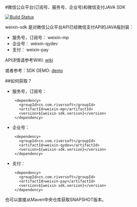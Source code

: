 #微信公众平台(订阅号、服务号、企业号)和微信支付JAVA SDK

[![Build Status](https://semaphoreci.com/api/v1/projects/5b0c7b61-9b88-4b88-95fa-ea6bbd11e495/617516/badge.svg)](https://semaphoreci.com/borball/weixin-sdk)

weixin-sdk 是对微信公众平台API已经微信支付API的JAVA版封装：

 - 服务号，订阅号： weixin-mp
 - 企业号： weixin-qydev
 - 支付： weixin-pay

API详情请参考WIKI: [wiki](https://github.com/borball/weixin-sdk/wiki)

或者参考：SDK DEMO: [demo](https://github.com/borball/weixin-sdk-demo)

##如何获取？

 - 服务号，订阅号：

		<dependency>
	      <groupId>cn.com.riversoft</groupId>
	      <artifactId>weixin-mp</artifactId>
	      <version>${weixin-sdk.version}</version>
	    </dependency>

 - 企业号：
 
	    <dependency>
	      <groupId>cn.com.riversoft</groupId>
	      <artifactId>weixin-qydev</artifactId>
	      <version>${weixin-sdk.version}</version>
	    </dependency>

 - 支付：

		<dependency>
		  <groupId>cn.com.riversoft</groupId>
		  <artifactId>weixin-pay</artifactId>
		  <version>${weixin-sdk.version}</version>
		</dependency>
		
也可以直接从Maven中央仓库获取SNAPSHOT版本。
	